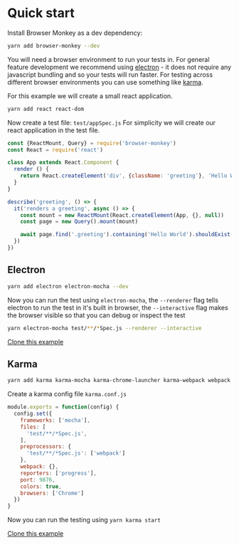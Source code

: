 # Quick start

Install Browser Monkey as a dev dependency:

```bash
yarn add browser-monkey --dev
```

You will need a browser environment to run your tests in. For general feature development we recommend using [electron](#electron) - it does not require any javascript bundling and so your tests will run faster. For testing across different browser environments you can use something like [karma](#karma).

For this example we will create a small react application.

```bash
yarn add react react-dom
```

Now create a test file: `test/appSpec.js`
For simplicity we will create our react application in the test file.

```js
const {ReactMount, Query} = require('browser-monkey')
const React = require('react')

class App extends React.Component {
  render () {
    return React.createElement('div', {className: 'greeting'}, 'Hello World')
  }
}

describe('greeting', () => {
  it('renders a greeting', async () => {
    const mount = new ReactMount(React.createElement(App, {}, null))
    const page = new Query().mount(mount)

    await page.find('.greeting').containing('Hello World').shouldExist()
  })
})
```

## Electron

```bash
yarn add electron electron-mocha --dev
```

Now you can run the test using `electron-mocha`, the `--renderer` flag tells electron to run the test in it's built in browser, the `--interactive` flag makes the browser visible so that you can debug or inspect the test

```bash
yarn electron-mocha test/**/*Spec.js --renderer --interactive
```

[Clone this example](https://github.com/featurist/browser-monkey3-electron-mocha/)

## Karma

```bash
yarn add karma karma-mocha karma-chrome-launcher karma-webpack webpack --dev
```

Create a karma config file `karma.conf.js`

```js
module.exports = function(config) {
  config.set({
    frameworks: ['mocha'],
    files: [
      'test/**/*Spec.js',
    ],
    preprocessors: {
      'test/**/*Spec.js': ['webpack']
    },
    webpack: {},
    reporters: ['progress'],
    port: 9876,
    colors: true,
    browsers: ['Chrome']
  })
}
```

Now you can run the testing using `yarn karma start`

[Clone this example](https://github.com/featurist/browser-monkey3-karma/)
